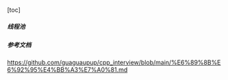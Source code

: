 [toc]
##### 线程池



##### 参考文档
https://github.com/guaguaupup/cpp_interview/blob/main/%E6%89%8B%E6%92%95%E4%BB%A3%E7%A0%81.md  
